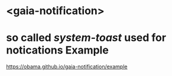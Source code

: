 &lt;gaia-notification&gt;
==
so called *system-toast* used for notications
Example
==
https://obama.github.io/gaia-notification/example
